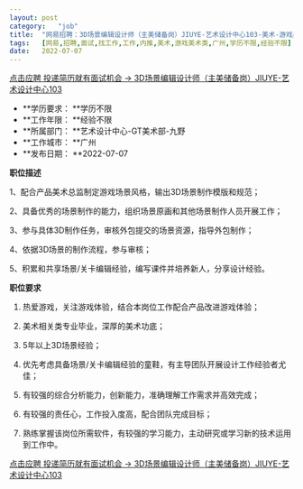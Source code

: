 ```yaml
---
layout:	post
category:	"job"
title:	"网易招聘：3D场景编辑设计师（主美储备岗）JIUYE-艺术设计中心103-美术-游戏美术类-广州学历不限经验不限"
tags:	[网易,招聘,面试,找工作,工作,内推,美术,游戏美术类,广州,学历不限,经验不限]
date:	2022-07-07
---
```


[点击应聘 投递简历就有面试机会 ->  3D场景编辑设计师（主美储备岗）JIUYE-艺术设计中心103](http://mobile.bole.netease.com/bole/boleDetail?id=37444&employeeId=346f03c3cda5f04c&key=all)



- **学历要求： **学历不限
- **工作年限： **经验不限
- **所属部门： **艺术设计中心-GT美术部-九野
- **工作城市： **广州
- **发布日期： **2022-07-07



**职位描述**

1、配合产品美术总监制定游戏场景风格，输出3D场景制作模版和规范；

2、具备优秀的场景制作的能力，组织场景原画和其他场景制作人员开展工作；

3、参与具体3D制作任务，审核外包提交的场景资源，指导外包制作；

4、依据3D场景的制作流程，参与审核；

5、积累和共享场景/关卡编辑经验，编写课件并培养新人，分享设计经验。



**职位要求**

1.	热爱游戏，关注游戏体验，结合本岗位工作配合产品改进游戏体验；

2.	美术相关类专业毕业，深厚的美术功底；

3.	5年以上3D场景经验；

4.	优先考虑具备场景/关卡编辑经验的童鞋，有主导团队开展设计工作经验者尤佳；

5.	有较强的综合分析能力，创新能力，准确理解工作需求并高效完成；

6.	有较强的责任心，工作投入度高，配合团队完成目标；

7.	熟练掌握该岗位所需软件，有较强的学习能力，主动研究或学习新的技术运用到工作中。



[点击应聘 投递简历就有面试机会 ->  3D场景编辑设计师（主美储备岗）JIUYE-艺术设计中心103](http://mobile.bole.netease.com/bole/boleDetail?id=37444&employeeId=346f03c3cda5f04c&key=all)